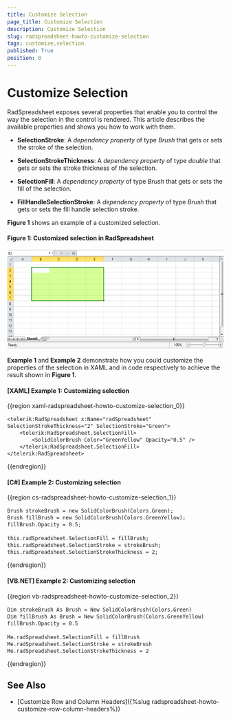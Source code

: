 ```yaml
---
title: Customize Selection
page_title: Customize Selection
description: Customize Selection
slug: radspreadsheet-howto-customize-selection
tags: customize,selection
published: True
position: 0
---
```


# Customize Selection

RadSpreadsheet exposes several properties that enable you to control the way the selection in the control is rendered. This article describes the available properties and shows you how to work with them.

* **SelectionStroke**: A *dependency property* of type *Brush* that gets or sets the stroke of the selection.

* **SelectionStrokeThickness**: A *dependency property* of type *double* that gets or sets the stroke thickness of the selection.

* **SelectionFill**: A *dependency property* of type *Brush* that gets or sets the fill of the selection. 

* **FillHandleSelectionStroke**: A *dependency property* of type *Brush* that gets or sets the fill handle selection stroke.

**Figure 1** shows an example of a customized selection.

#### **Figure 1: Customized selection in RadSpreadsheet**
![Customized Selection](images/RadSpreadsheet_HowTo_Customize_Selection_01.png)


**Example 1** and **Example 2** demonstrate how you could customize the properties of the selection in XAML and in code respectively to achieve the result shown in **Figure 1**. 

#### **[XAML] Example 1: Customizing selection**
{{region xaml-radspreadsheet-howto-customize-selection_0}}

	<telerik:RadSpreadsheet x:Name="radSpreadsheet" SelectionStrokeThickness="2" SelectionStroke="Green">
	    <telerik:RadSpreadsheet.SelectionFill>
	        <SolidColorBrush Color="GreenYellow" Opacity="0.5" />
	    </telerik:RadSpreadsheet.SelectionFill>
	</telerik:RadSpreadsheet>
{{endregion}}

#### **[C#] Example 2: Customizing selection**
{{region cs-radspreadsheet-howto-customize-selection_1}}

	Brush strokeBrush = new SolidColorBrush(Colors.Green);
	Brush fillBrush = new SolidColorBrush(Colors.GreenYellow);
	fillBrush.Opacity = 0.5;
	
	this.radSpreadsheet.SelectionFill = fillBrush;
	this.radSpreadsheet.SelectionStroke = strokeBrush;
	this.radSpreadsheet.SelectionStrokeThickness = 2;
{{endregion}}

#### **[VB.NET] Example 2: Customizing selection**
{{region vb-radspreadsheet-howto-customize-selection_2}}

	Dim strokeBrush As Brush = New SolidColorBrush(Colors.Green)
	Dim fillBrush As Brush = New SolidColorBrush(Colors.GreenYellow)
	fillBrush.Opacity = 0.5
	
	Me.radSpreadsheet.SelectionFill = fillBrush
	Me.radSpreadsheet.SelectionStroke = strokeBrush
	Me.radSpreadsheet.SelectionStrokeThickness = 2
{{endregion}}


## See Also

 * [Customize Row and Column Headers]({%slug radspreadsheet-howto-customize-row-column-headers%})
